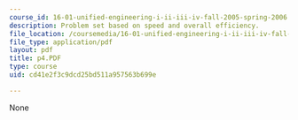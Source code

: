 ```yaml
---
course_id: 16-01-unified-engineering-i-ii-iii-iv-fall-2005-spring-2006
description: Problem set based on speed and overall efficiency.
file_location: /coursemedia/16-01-unified-engineering-i-ii-iii-iv-fall-2005-spring-2006/cd41e2f3c9dcd25bd511a957563b699e_p4.PDF
file_type: application/pdf
layout: pdf
title: p4.PDF
type: course
uid: cd41e2f3c9dcd25bd511a957563b699e

---
```

None